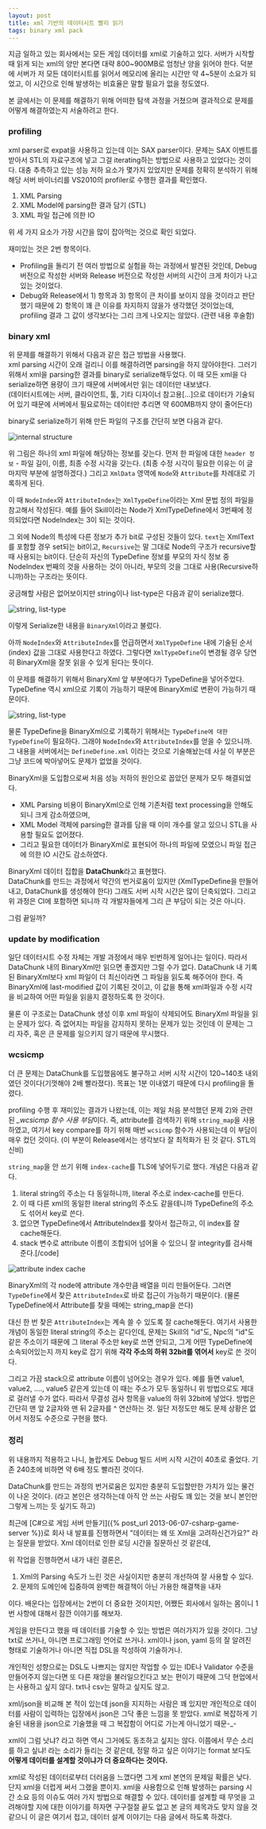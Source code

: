 ```yaml
---
layout: post
title: xml 기반의 데이터시트 빨리 읽기
tags: binary xml pack
---
```


지금 일하고 있는 회사에서는 모든 게임 데이터를 xml로 기술하고 있다. 서버가 시작할 때 읽게 되는 xml의 양만 본다면 대략 800~900MB로 엄청난 양을 읽어야 한다. 덕분에 서버가 저 모든 데이터시트를 읽어서 메모리에 올리는 시간만 약 4~5분이 소요가 되었고, 이 시간으로 인해 발생하는 비효율은 말할 필요가 없을 정도였다.

본 글에서는 이 문제를 해결하기 위해 어떠한 탐색 과정을 거쳤으며 결과적으로 문제를 어떻게 해결하였는지 서술하려고 한다.

### profiling ###

xml parser로 expat을 사용하고 있는데 이는 SAX parser이다. 문제는 SAX 이벤트를 받아서 STL의 자료구조에 넣고 그걸 iterating하는 방법으로 사용하고 있었다는 것이다. 대충 추측하고 있는 성능 저하 요소가 몇가지 있었지만 문제를 정확히 분석하기 위해 해당 서버 바이너리를 VS2010의 profiler로 수행한 결과를 확인했다.

1. XML Parsing
2. XML Model에 parsing한 결과 담기 (STL)
3. XML 파일 접근에 의한 IO

위 세 가지 요소가 가장 시간을 많이 잡아먹는 것으로 확인 되었다.

재미있는 것은 2번 항목이다.

* Profiling을 돌리기 전 여러 방법으로 실험을 하는 과정에서 발견된 것인데, Debug 버전으로 작성한 서버와 Release 버전으로 작성한 서버의 시간이 크게 차이가 나고 있는 것이었다.
* Debug와 Release에서 1) 항목과 3) 항목이 큰 차이를 보이지 않을 것이라고 판단했기 때문에 2) 항목이 꽤 큰 이유를 차지하지 않을가 생각했던 것이었는데, profiling 결과 그 값이 생각보다는 그리 크게 나오지는 않았다. (관련 내용 후술함)

### binary xml ###

위 문제를 해결하기 위해서 다음과 같은 접근 방법을 사용했다.  
xml parsing 시간이 오래 걸리니 이를 해결하려면 parsing을 하지 않아야한다. 그러기 위해서 xml을 parsing한 결과를 binary로 serialize해두었다. 이 때 모든 xml을 다 serialize하면 용량이 크기 때문에 서버에서만 읽는 데이터만 내보냈다.  
(데이터시트에는 서버, 클라이언트, 툴, 기타 디자이너 참고용[...]으로 데이터가 기술되어 있기 때문에 서버에서 필요로하는 데이터만 추리면 약 600MB까지 양이 줄어든다)

binary로 serialize하기 위해 만든 파일의 구조를 간단히 보면 다음과 같다.

![internal structure]({{site.url}}/images/binary_xml_each.png)

위 그림은 하나의 xml 파일에 해당하는 정보를 갖는다. 먼저 한 파일에 대한 `header 정보` - 파일 길이, 이름, 최종 수정 시각을 갖는다. (최종 수정 시각이 필요한 이유는 이 글 마지막 부분에 설명하겠다.) 그리고 `XmlData` 영역에 `Node`와 `Attribute`를 차례대로 기록하게 된다.

이 때 `NodeIndex`와 `AttributeIndex`는 `XmlTypeDefine`이라는 Xml 문법 정의 파일을 참고해서 작성된다. 예를 들어 Skill이라는 Node가 XmlTypeDefine에서 3번째에 정의되었다면 NodeIndex는 3이 되는 것이다.

그 외에 Node의 특성에 다른 정보가 추가 bit로 구성된 것들이 있다. `text`는 XmlText를 포함할 경우 set되는 bit이고, `Recursive`는 말 그대로 Node의 구조가 recursive할 때 사용되는 bit이다. 단순히 자신의 TypeDefine 정보를 부모의 자식 정보 중 NodeIndex 번째의 것을 사용하는 것이 아니라, 부모의 것을 그대로 사용(Recursive하니까)하는 구조라는 뜻이다.

궁금해할 사람은 없어보이지만 string이나 list-type은 다음과 같이 serialize했다.

![string, list-type]({{site.url}}/images/binary_xml_string_list_type.png)

이렇게 Serialize한 내용을 `BinaryXml`이라고 불렀다.

아까 `NodeIndex`와 `AttributeIndex`를 언급하면서 `XmlTypeDefine` 내에 기술된 순서(index) 값을 그대로 사용한다고 하였다. 그렇다면 `XmlTypeDefine`이 변경될 경우 당연히 BinaryXml을 잘못 읽을 수 있게 된다는 뜻이다.

이 문제를 해결하기 위해서 BinaryXml 앞 부분에다가 TypeDefine을 넣어주었다. TypeDefine 역시 xml으로 기록이 가능하기 때문에 BinaryXml로 변환이 가능하기 때문이다.

![string, list-type]({{site.url}}/images/binary_xml_whole_file.png)

물론 TypeDefine을 BinaryXml으로 기록하기 위해서는 `TypeDefine에 대한 TypeDefine`이 필요하다. 그래야 `NodeIndex`와 `AttributeIndex`를 얻을 수 있으니까. 그 내용을 서버에서는 `DefineDefine.xml` 이라는 것으로 기술해놨는데 사실 이 부분은 그냥 코드에 박아넣어도 문제가 없었을 것이다.

BinaryXml을 도입함으로써 처음 성능 저하의 원인으로 꼽았던 문제가 모두 해결되었다.

* XML Parsing 비용이 BinaryXml으로 인해 기존처럼 text processing을 안해도 되니 크게 감소하였으며,
* XML Model 객체에 parsing한 결과를 담을 때 이미 개수를 알고 있으니 STL을 사용할 필요도 없어졌다.
* 그리고 필요한 데이터가 BinaryXml로 표현되어 하나의 파일에 모였으니 파일 접근에 의한 IO 시간도 감소하였다.

BinaryXml 데이터 집합을 **DataChunk**라고 표현했다.  
DataChunk를 만드는 과정에서 약간의 번거로움이 있지만 (XmlTypeDefine을 만들어내고, DataChunk를 생성해야 한다) 그래도 서버 시작 시간은 많이 단축되었다. 그리고 위 과정은 CI에 포함하면 되니까 각 개발자들에게 그리 큰 부담이 되는 것은 아니다.

그럼 끝일까?

### update by modification ###

일단 데이터시트 수정 자체는 개발 과정에서 매우 빈번하게 일어나는 일이다. 따라서 DataChunk 내의 BinaryXml만 읽으면 좋겠지만 그럴 수가 없다. DataChunk 내 기록된 BinaryXml보다 xml 파일이 더 최신이라면 그 파일을 읽도록 해주어야 한다. 즉 BinaryXml에 last-modified 값이 기록된 것이고, 이 값을 통해 xml파일과 수정 시각을 비교하여 어떤 파일을 읽을지 결정하도록 한 것이다.

물론 이 구조로는 DataChunk 생성 이후 xml 파일이 삭제되어도 BinaryXml 파일을 읽는 문제가 있다. 즉 없어지는 파일을 감지하지 못하는 문제가 있는 것인데 이 문제는 그리 자주, 혹은 큰 문제를 일으키지 않기 때문에 무시했다.

### wcsicmp ###

더 큰 문제는 DataChunk를 도입했음에도 불구하고 서버 시작 시간이 120~140초 내외였던 것이다(기껏해야 2배 빨라졌다). 목표는 1분 이내였기 때문에 다시 profiling을 돌렸다.

profiling 수행 후 재미있는 결과가 나왔는데, 이는 제일 처음 분석했던 문제 2)와 관련된 *_wcsicmp 함수 사용 부담*이다. 즉, attribute를 검색하기 위해 `string_map`을 사용하였고, 여기서 key compare를 하기 위해 매번 `wcsicmp` 함수가 사용되는데 이 부담이 매우 컸던 것이다. (이 부분이 Release에서는 생각보다 잘 최적화가 된 것 같다. STL의 신비)

`string_map`을 안 쓰기 위해 `index-cache`를 TLS에 넣어두기로 했다. 개념은 다음과 같다.

1. literal string의 주소는 다 동일하니까, literal 주소로 index-cache를 만든다.
2. 이 때 다른 xml의 동일한 literal string의 주소도 같을테니까 TypeDefine의 주소도 섞어서 key로 쓴다.
3. 없으면 TypeDefine에서 AttributeIndex를 찾아서 접근하고, 이 index를 잘 cache해둔다.
4. stack 변수로 attribute 이름이 조합되어 넘어올 수 있으니 잘 integrity를 검사해준다.[/code]

![attribute index cache]({{site.url}}/images/binary_xml_attribute_index_cache.png)

BinaryXml의 각 node에 attribute 개수만큼 배열을 미리 만들어둔다. 그러면 `TypeDefine`에서 찾은 `AttributeIndex`로 바로 접근이 가능하기 때문이다. (물론 TypeDefine에서 Attribute를 찾을 때에는 string_map을 쓴다)

대신 한 번 찾은 `AttributeIndex`는 계속 쓸 수 있도록 잘 cache해둔다. 여기서 사용한 개념이 동일한 literal string의 주소는 같다인데, 문제는 Skill의 "id"도, Npc의 "id"도 같은 주소이기 때문에 그 literal 주소만 key로 쓰면 안되고, 그게 어떤 TypeDefine에 소속되어있는지 까지 key로 잡기 위해 **각각 주소의 하위 32bit를 엮어서** key로 쓴 것이다.

그리고 가끔 stack으로 attribute 이름이 넘어오는 경우가 있다. 예를 들면 value1, value2, ...., value5 같은게 있는데 이 때는 주소가 모두 동일하니 위 방법으로도 제대로 걸러낼 수가 없다. 따라서 무결성 검사 항목을 value의 하위 32bit에 넣었다. 방법은 간단히 맨 앞 2글자와 맨 뒤 2글자를 ^ 연산하는 것. 일단 저정도만 해도 문제 상황은 없어서 저정도 수준으로 구현을 했다.

### 정리 ###

위 내용까지 적용하고 나니, 놀랍게도 Debug 빌드 서버 시작 시간이 40초로 줄었다. 기존 240초에 비하면 약 6배 정도 빨라진 것이다.

DataChunk를 만드는 과정의 번거로움은 있지만 충분히 도입할만한 가치가 있는 물건이 나온 것이다. (라고 본인은 생각하는데 아직 안 쓰는 사람도 꽤 있는 것을 보니 본인만 그렇게 느끼는 듯 싶기도 하고)

최근에 [C#으로 게임 서버 만들기]({% post_url 2013-06-07-csharp-game-server %})로 회사 내 발표를 진행하면서 "데이터는 왜 또 Xml을 고려하신건가요?" 라는 질문을 받았다. Xml 데이터로 인한 로딩 시간을 질문하신 것 같은데,

위 작업을 진행하면서 내가 내린 결론은,

1. Xml의 Parsing 속도가 느린 것은 사실이지만 충분히 개선하여 잘 사용할 수 있다.
2. 문제의 도메인에 집중하여 완벽한 해결책이 아닌 가용한 해결책을 내자

이다.
배운다는 입장에서는 2번이 더 중요한 것이지만, 어쨌든 회사에서 일하는 몸이니 1번 사항에 대해서 잠깐 이야기를 해보자.

게임을 만든다고 했을 때 데이터를 기술할 수 있는 방법은 여러가지가 있을 것이다.
그냥 txt로 쓰거나, 아니면 프로그래밍 언어로 쓰거나. xml이나 json, yaml 등의 잘 알려진 형태로 기술하거나 아니면 직접 DSL을 작성하여 기술하거나.

개인적인 성향으로는 DSL도 나쁘지는 않지만 작업할 수 있는 IDE나 Validator 수준을 만들어주지 않는다면 또 다른 재앙을 불러일으킨다고 보는 편이기 때문에 그닥 현업에서는 사용하고 싶지 않다. txt나 csv는 말하고 싶지도 않고.

xml/json을 비교해 본 적이 있는데 json을 지지하는 사람은 꽤 있지만 개인적으로 데이터를 사람이 입력하는 입장에서 json은 그닥 좋은 느낌을 못 받았다. xml로 복잡하게 기술된 내용을 json으로 기술했을 때 그 복잡함이 어디로 가는게 아니었기 때문-_-

xml이 그럼 낫냐? 라고 하면 역시 그거에도 동조하고 싶지는 않다. 이쯤에서 무슨 소리를 하고 싶냐! 라는 소리가 들리는 것 같은데, 정말 하고 싶은 이야기는 format 보다도 **어떻게 데이터를 설계할 것이냐가 더 중요하다는 것이다.**

xml로 작성된 데이터로부터 더러움을 느꼈다면 그게 xml 본연의 문제일 확률은 낮다. 단지 xml을 더럽게 써서 그랬을 뿐이지. xml을 사용함으로 인해 발생하는 parsing 시간 소요 등의 이슈도 여러 가지 방법으로 해결할 수 있다. 데이터를 설계할 때 무엇을 고려해야할 지에 대한 이야기를 하자면 구구절절 끝도 없고 본 글의 제목과도 맞지 않을 것 같으니 이 글은 여기서 접고, 데이터 설계 이야기는 다음 글에서 하도록 하겠다.
